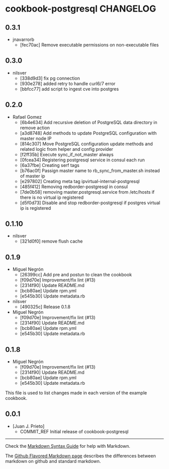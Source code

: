 cookbook-postgresql CHANGELOG
===============

## 0.3.1

  - jnavarrorb
    - [fec70ac] Remove executable permissions on non-executable files

## 0.3.0

  - nilsver
    - [338d9d3] fix pg connection
    - [930e278] added retry to handle curl6/7 error
    - [bbfcc77] add script to ingest cve into postgres

## 0.2.0

  - Rafael Gomez
    - [6b4e634] Add recursive deletion of PostgreSQL data directory in remove action
    - [a3d8748] Add methods to update PostgreSQL configuration with master node IP
    - [814c307] Move PostgreSQL configuration update methods and related logic from helper and config provider
    - [f2ff35b] Execute sync_if_not_master always
    - [0fcea34] Registering postgresql service in consul each run
    - [6a37fbe] Creating serf tags
    - [b76ac0f] Passign master name to rb_sync_from_master.sh instead of master ip
    - [e297802] Creating meta tag ipvirtual-internal-postgresql
    - [485f412] Removing redborder-postgresql in consul
    - [7de0b58] removing master.postgresql.service from /etc/hosts if there is no virtual ip registered
    - [d5f0d73] Disable and stop redborder-postgresql if postgres virtual ip is registered

## 0.1.10

  - nilsver
    - [321d0f0] remove flush cache

## 0.1.9

  - Miguel Negrón
    - [26399cc] Add pre and postun to clean the cookbook
    - [f09d70e] Improvement/fix lint (#13)
    - [2314f90] Update README.md
    - [bcb80ae] Update rpm.yml
    - [e545b30] Update metadata.rb
  - nilsver
    - [490325c] Release 0.1.8
  - Miguel Negrón
    - [f09d70e] Improvement/fix lint (#13)
    - [2314f90] Update README.md
    - [bcb80ae] Update rpm.yml
    - [e545b30] Update metadata.rb

## 0.1.8

  - Miguel Negrón
    - [f09d70e] Improvement/fix lint (#13)
    - [2314f90] Update README.md
    - [bcb80ae] Update rpm.yml
    - [e545b30] Update metadata.rb

This file is used to list changes made in each version of the example cookbook.

0.0.1
-----
- [Juan J. Prieto]
  - COMMIT_REF Initial release of cookbook-postgresql

- - -
Check the [Markdown Syntax Guide](http://daringfireball.net/projects/markdown/syntax) for help with Markdown.

The [Github Flavored Markdown page](http://github.github.com/github-flavored-markdown/) describes the differences between markdown on github and standard markdown.
